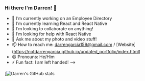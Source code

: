 ### Hi there I'm Darren! 👋

- 🔭 I’m currently working on an Employee Directory
- 🌱 I’m currently learning React and React Native
- 👯 I’m looking to collaborate on anything!
- 🤔 I’m looking for help with React Native
- 💬 Ask me about my photo and video stuff!
- 📫 How to reach me: darrengarcia159@gmail.com / [Website] (https://notdarrengarcia.github.io/updated_portfolio/index.html)
- 😄 Pronouns: He/Him
- ⚡ Fun fact: I am left handed!
-->

[![Darren's GitHub stats](https://github-readme-stats.vercel.app/api?username=notdarrengarcia)
